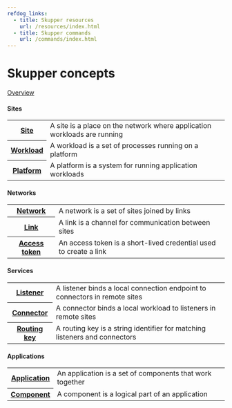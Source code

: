 ```yaml
---
refdog_links:
  - title: Skupper resources
    url: /resources/index.html
  - title: Skupper commands
    url: /commands/index.html
---
```


# Skupper concepts

[Overview](overview.html)

#### Sites

<table class="objects">
<tr><th><a href="{{site_prefix}}/concepts/site.html">Site</a></th><td>A site is a place on the network where application workloads are running</td></tr>
<tr><th><a href="{{site_prefix}}/concepts/workload.html">Workload</a></th><td>A workload is a set of processes running on a platform</td></tr>
<tr><th><a href="{{site_prefix}}/concepts/platform.html">Platform</a></th><td>A platform is a system for running application workloads</td></tr>
</table>

#### Networks

<table class="objects">
<tr><th><a href="{{site_prefix}}/concepts/network.html">Network</a></th><td>A network is a set of sites joined by links</td></tr>
<tr><th><a href="{{site_prefix}}/concepts/link.html">Link</a></th><td>A link is a channel for communication between sites</td></tr>
<tr><th><a href="{{site_prefix}}/concepts/access-token.html">Access token</a></th><td>An access token is a short-lived credential used to create a link</td></tr>
</table>

#### Services

<table class="objects">
<tr><th><a href="{{site_prefix}}/concepts/listener.html">Listener</a></th><td>A listener binds a local connection endpoint to connectors in remote sites</td></tr>
<tr><th><a href="{{site_prefix}}/concepts/connector.html">Connector</a></th><td>A connector binds a local workload to listeners in remote sites</td></tr>
<tr><th><a href="{{site_prefix}}/concepts/routing-key.html">Routing key</a></th><td>A routing key is a string identifier for matching listeners and connectors</td></tr>
</table>

#### Applications

<table class="objects">
<tr><th><a href="{{site_prefix}}/concepts/application.html">Application</a></th><td>An application is a set of components that work together</td></tr>
<tr><th><a href="{{site_prefix}}/concepts/component.html">Component</a></th><td>A component is a logical part of an application</td></tr>
</table>

